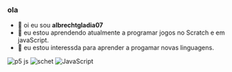### ola

-  👋 oi eu sou **albrechtgladia07**
- 👀 eu estou aprendendo atualmente a programar jogos no Scratch e em javaScript.
- 🌱 eu estou interessda para aprender a progamar novas linguagens.

![p5 js](https://img.shields.io/badge/p5%20js-ED225D?style=for-the-badge&logo=p5dotjs&logoColor=white)                                                                  ![schet](https://img.shields.io/badge/Scratch-4D97FF?style=for-the-badge&logo=Scratch&logoColor=white)                                                                  ![JavaScript](https://img.shields.io/badge/JavaScript-323330?style=for-the-badge&logo=javascript&logoColor=F7DF1E)
